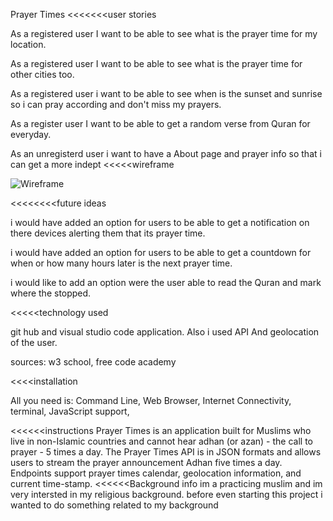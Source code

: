 Prayer Times
<<<<<<<user stories

As a registered user I want to be able to see what is the prayer time for my location.

As a registered user I want to be able to see what is the prayer time for other cities too.

As a registered user i want to be able to see when is the sunset and sunrise so i can pray according and don't miss my prayers.

As a register user I want to be able to get a random verse from Quran for everyday.

As an unregisterd user i want to have a About page and prayer info so that i can get a more indept 
<<<<<wireframe

![Wireframe](https://git.generalassemb.ly/alaghmani123/Project-2-prayer-times/blob/master/Wireframes/IMG_1742.JPG)

<<<<<<<<future ideas

i would have added an option for users to be able to get a notification on there devices alerting them that its prayer time.

i would have added an option for users to be able to get a countdown for when or how many hours later is the next prayer time.

i would like to add an option were the user able to read the Quran and mark where the stopped.

<<<<<technology used

git hub and visual studio code application. Also i used API And geolocation of the user.

sources: w3 school, free code academy

<<<<installation

All you need is: Command Line, Web Browser, Internet Connectivity, terminal, JavaScript support,

<<<<<<instructions 
Prayer Times is an application built for Muslims who live in non-Islamic countries and cannot hear adhan (or azan) - the call to prayer - 5 times a day. The Prayer Times API is in JSON formats and allows users to stream the prayer announcement Adhan five times a day. Endpoints support prayer times calendar, geolocation information, and current time-stamp.
<<<<<<Background info
im a practicing muslim and im very intersted in my religious background. before even starting this project i wanted to do something related to my background